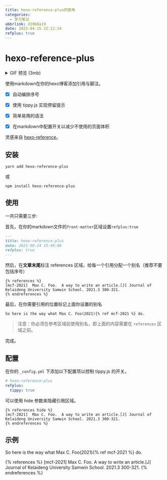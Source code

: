 ```yaml
---
title: hexo-reference-plus的使用
categories:
  - 学习笔记
abbrlink: d3968a19
date: 2022-04-15 22:12:24
refplus: true
---
```

# hexo-reference-plus
<details>
<summary>GIF 预览 (3mb)</summary>

![](https://z3.ax1x.com/2021/09/27/4gfIiD.gif)

</details>

使用markdown在你的hexo博客添加引用与脚注。

- [x] 自动编排序号

- [x] 使用 tippy.js 实现停留提示

- [x] 简单易用的语法

- [x] 在markdown中配置开关以减少不使用的页面体积


灵感来自 [hexo-reference](https://github.com/kchen0x/hexo-reference)。

## 安装
```
yarn add hexo-reference-plus
```
或
```
npm install hexo-reference-plus
```

## 使用
一共只需要三步:

首先，在你的markdown文件的`front-matter`区域设置`refplus:true`
```markdown
---
title: hexo-reference-plus
date: 2021-09-24 15:49:08
refplus: true
---
```


然后，在**文章末尾**标注 references 区域，给每一个引用分配一个别名（推荐不要包括序号）
```
{% references %}
[mcf-2021]  Max C. Foo.  A way to write an article.[J] Journal of Kelaideng University Samwin School. 2021.3 300-321.
{% endreferences %}
```
最后，在你需要引用的位置标记上面你设置的别名
```
So here is the way what Max C. Foo(2021){% ref mcf-2021 %} do.
```
> 注意：你必须在参考区域前使用别名，即上面的内容需要在 `references` 区域之前。
> 
完成。

## 配置

在你的 `_config.yml` 下添加以下配置项以控制 tippy.js 的开关。
```yaml
# hexo-reference-plus
refplus:
  tippy: true
```

可以使用 hide 参数来隐藏引用区域。
```
{% references hide %}
[mcf-2021]  Max C. Foo.  A way to write an article.[J] Journal of Kelaideng University Samwin School. 2021.3 300-321.
{% endreferences %}
```

## 示例

So here is the way what Max C. Foo(2021){% ref mcf-2021 %} do.


{% references %}
[mcf-2021]  Max C. Foo.  A way to write an article.[J] Journal of Kelaideng University Samwin School. 2021.3 300-321.
{% endreferences %}